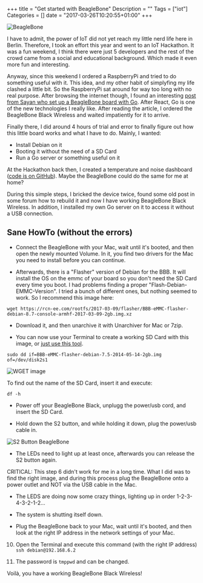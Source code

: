 +++
title = "Get started with BeagleBone"
Description = ""
Tags = ["iot"]
Categories = []
date = "2017-03-26T10:20:55+01:00"
+++

![BeagleBone](https://preview.ibb.co/iN3fmF/header.jpg)

I have to admit, the power of IoT did not yet reach my little nerd life here in Berlin. Therefore, I took an effort this year and went to an IoT Hackathon. It was a fun weekend, I think there were just 5 developers and the rest of the crowd came from a social and educational background. Which made it even more fun and interesting.

Anyway, since this weekend I ordered a RaspberryPi and tried to do something useful with it. This idea, and my other habit of simplyfing my life clashed a little bit. So the RaspberryPi sat around for way too long with no real purpose. After browsing the internet though, I found an interesting <a href="https://blog.sayan.ee/bbb">post from Sayan who set up a BeagleBone board with Go</a>. After React, Go is one of the new technologies I really like. After reading the article, I ordered the BeagleBone Black Wireless and waited impatiently for it to arrive.

Finally there, I did around 4 hours of trial and error to finally figure out how this little board works and what I have to do. Mainly, I wanted:

- Install Debian on it
- Booting it without the need of a SD Card
- Run a Go server or something useful on it

At the Hackathon back then, I created a temperature and noise dashboard (<a href="https://github.com/gruberb/IoTHack16">code is on GitHub</a>). Maybe the BeagleBone could do the same for me at home?

During this simple steps, I bricked the device twice, found some old post in some forum how to rebuild it and now I have working BeagleBone Black Wireless. In addition, I installed my own Go server on it to access it without a USB connection.

## Sane HowTo (without the errors)

- Connect the BeagleBone with your Mac, wait until it's booted, and then open the newly mounted Volume. In it, you find two drivers for the Mac you need to install before you can continue.

- Afterwards, there is a "Flasher" version of Debian for the BBB. It will install the OS on the emmc of your board so you don't need the SD Card every time you boot. I had problems finding a proper "Flash-Debian-EMMC-Version". I tried a bunch of different ones, but nothing seemed to work. So I recommend this image here:

```wget https://rcn-ee.com/rootfs/2017-03-09/flasher/BBB-eMMC-flasher-debian-8.7-console-armhf-2017-03-09-2gb.img.xz```

- Download it, and then unarchive it with Unarchiver for Mac or 7zip.

- You can now use your Terminal to create a working SD Card with this image, or <a href="https://etcher.io">just use this tool</a>.

```sudo dd if=BBB-eMMC-flasher-debian-7.5-2014-05-14-2gb.img of=/dev/disk2s1```

![WGET image](https://preview.ibb.co/b5mY6F/status.jpg)

To find out the name of the SD Card, insert it and execute:

```df -h```

- Power off your BeagleBone Black, unplugg the power/usb cord, and insert the SD Card. 

- Hold down the S2 button, and while holding it down, plug the power/usb cable in.

![S2 Button BeagleBone](https://preview.ibb.co/bt7Ufa/s2.jpg)

- The LEDs need to light up at least once, afterwards you can release the S2 button again.

CRITICAL: This step 6 didn't work for me in a long time. What I did was to find the right image, and during this process plug the BeagleBone onto a power outlet and NOT via the USB cable in the Mac. 

- The LEDS are doing now some crazy things, lighting up in order 1-2-3-4-3-2-1-2... 

- The system is shutting itself down.

- Plug the BeagleBone back to your Mac, wait until it's booted, and then look at the right IP address in the network settings of your Mac.

10. Open the Terminal and execute this command (with the right IP address)
```ssh debian@192.168.6.2```
 
11. The password is ```tmppwd``` and can be changed.
 
Voilà, you have a working BeagleBone Black Wireless! 
   
